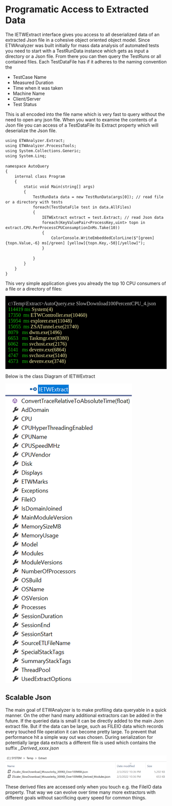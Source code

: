 # Programatic Access to Extracted Data

The IETWExtract interface gives you access to all deserialized data of an extracted Json file in a cohesive object
oriented object model. 
Since ETWAnalyzer was built initially for mass data analysis of automated tests you need to start with a TestRunData instance
which gets as input a directory or a Json file. 
From there you can then query the TestRuns or all contained files. 
Each TestDataFile has if it adheres to the naming convention the 
- TestCase Name
- Measured Duration
- Time when it was taken
- Machine Name
- Client/Server 
- Test Status

This is all encoded into the file name which is very fast to query without the need to open any json file. 
When you want to examine the contents of a Json file you can access of a TestDataFile its Extract property which 
will deserialize the Json file.

```
using ETWAnalyzer.Extract;
using ETWAnalyzer.ProcessTools;
using System.Collections.Generic;
using System.Linq;

namespace AutoQuery
{
    internal class Program
    {
        static void Main(string[] args)
        {
            TestRunData data = new TestRunData(args[0]); // read file or a directory with tests
            foreach(TestDataFile test in data.AllFiles)  
            {
                IETWExtract extract = test.Extract; // read Json data
                foreach(KeyValuePair<ProcessKey,uint> topn in extract.CPU.PerProcessCPUConsumptionInMs.Take(10))
                {
                    ColorConsole.WriteEmbeddedColorLine($"[green]{topn.Value,-6} ms[/green] [yellow]{topn.Key,-50}[/yellow]");
                }

            }
        }
    }
}
```

This very simple application gives you already the top 10 CPU consumers of a file or a directory of files:

<table class=MsoTableGrid border=1 cellspacing=0 cellpadding=0
 style='border-collapse:collapse;border:none'>
 <tr style='height:143.25pt'>
  <td width=994 valign=top style='width:745.7pt;border:solid windowtext 1.0pt;
  background:black;padding:0in 5.4pt 0in 5.4pt;height:143.25pt'>
  <p class=MsoNormal style='line-height:normal'><span style='font-size:12.0pt;
  font-family:"Lucida Console";color:#CCCCCC;background:black'>c:\Temp\Extract&gt;AutoQuery.exe
  SlowDownload100PercentCPU_4.json<br>
  </span><span style='font-size:12.0pt;font-family:"Lucida Console";color:#16C60C;
  background:black'>114419 ms </span><span style='font-size:12.0pt;font-family:
  "Lucida Console";color:#F9F1A5;background:black'>System(4)<br>
  </span><span style='font-size:12.0pt;font-family:"Lucida Console";color:#16C60C;
  background:black'>17350  ms </span><span style='font-size:12.0pt;font-family:
  "Lucida Console";color:#F9F1A5;background:black'>ETWController.exe(10460)<br>
  </span><span style='font-size:12.0pt;font-family:"Lucida Console";color:#16C60C;
  background:black'>15954  ms </span><span style='font-size:12.0pt;font-family:
  "Lucida Console";color:#F9F1A5;background:black'>explorer.exe(11048)<br>
  </span><span style='font-size:12.0pt;font-family:"Lucida Console";color:#16C60C;
  background:black'>15055  ms </span><span style='font-size:12.0pt;font-family:
  "Lucida Console";color:#F9F1A5;background:black'>ZSATunnel.exe(21740)<br>
  </span><span style='font-size:12.0pt;font-family:"Lucida Console";color:#16C60C;
  background:black'>8079   ms </span><span style='font-size:12.0pt;font-family:
  "Lucida Console";color:#F9F1A5;background:black'>dwm.exe(1496)<br>
  </span><span style='font-size:12.0pt;font-family:"Lucida Console";color:#16C60C;
  background:black'>6653   ms </span><span style='font-size:12.0pt;font-family:
  "Lucida Console";color:#F9F1A5;background:black'>Taskmgr.exe(8380)<br>
  </span><span style='font-size:12.0pt;font-family:"Lucida Console";color:#16C60C;
  background:black'>6062   ms </span><span style='font-size:12.0pt;font-family:
  "Lucida Console";color:#F9F1A5;background:black'>svchost.exe(2176)<br>
  </span><span style='font-size:12.0pt;font-family:"Lucida Console";color:#16C60C;
  background:black'>5141   ms </span><span style='font-size:12.0pt;font-family:
  "Lucida Console";color:#F9F1A5;background:black'>devenv.exe(6864)<br>
  </span><span style='font-size:12.0pt;font-family:"Lucida Console";color:#16C60C;
  background:black'>4747   ms </span><span style='font-size:12.0pt;font-family:
  "Lucida Console";color:#F9F1A5;background:black'>svchost.exe(5140)<br>
  </span><span style='font-size:12.0pt;font-family:"Lucida Console";color:#16C60C;
  background:black'>4573   ms </span><span style='font-size:12.0pt;font-family:
  "Lucida Console";color:#F9F1A5;background:black'>devenv.exe(3748)</span></p>
  </td>
 </tr>
</table>

Below is the class Diagram of IETWExtract

![](Images/IEtwExtract.png)

## Scalable Json 

The main goal of ETWAnalyzer is to make profiling data queryable in a quick manner. On the other
hand many additional extractors can be added in the future. If the queried data is small it can 
be directly added to the main Json extract file. But if the data can be large, such as FILEIO data
which records every touched file operation it can become pretty large. To prevent that performance hit
a simple way out was chosen. 
During serialization for potentially large data extracts a different file is used which contains
the suffix *_Derived_xxxx.json*

![](Images/ExtractedDataFiles.png)

These derived files are accessed only when you touch e.g. the FileIO data property. That way
we can evolve over time many more extractors with different goals without sacrificing query speed for 
common things. 
